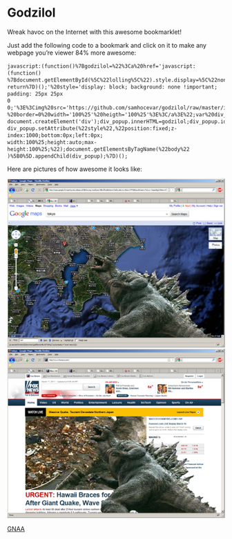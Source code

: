 # Godzilol

Wreak havoc on the Internet with this awesome bookmarklet!

Just add the following code to a bookmark and click on it to make any webpage you’re viewer 84% more awesome:

    javascript:(function()%7Bgodzilol=%22%3Ca%20href='javascript:(function()
    %7Bdocument.getElementById(%5C%22lolling%5C%22).style.display=%5C%22none%5C%22
    return%7D)();'%20style='display: block; background: none !important; padding: 25px 25px
    0 0;'%3E%3Cimg%20src='https://github.com/samhocevar/godzilol/raw/master/img/godzilol.gif'
    %20border=0%20width='100%25'%20heigth='100%25'%3E%3C/a%3E%22;var%20div_popup;div_popup=
    document.createElement('div');div_popup.innerHTML=godzilol;div_popup.id=%22lolling%22;
    div_popup.setAttribute(%22style%22,%22position:fixed;z-index:1000;bottom:0px;left:0px;
    width:100%25;height:auto;max-height:100%25;%22);document.getElementsByTagName(%22body%22
    )%5B0%5D.appendChild(div_popup);%7D)();

Here are pictures of how awesome it looks like:

![example](img/godzilol-example.png)
![example2](img/godzilol-example2.png)

[GNAA](http://www.gnaa.eu/)


